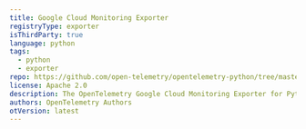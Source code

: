```yaml
---
title: Google Cloud Monitoring Exporter
registryType: exporter
isThirdParty: true
language: python
tags:
  - python
  - exporter
repo: https://github.com/open-telemetry/opentelemetry-python/tree/master/ext/opentelemetry-ext-exporter-cloud-monitoring
license: Apache 2.0
description: The OpenTelemetry Google Cloud Monitoring Exporter for Python.
authors: OpenTelemetry Authors
otVersion: latest
---
```

